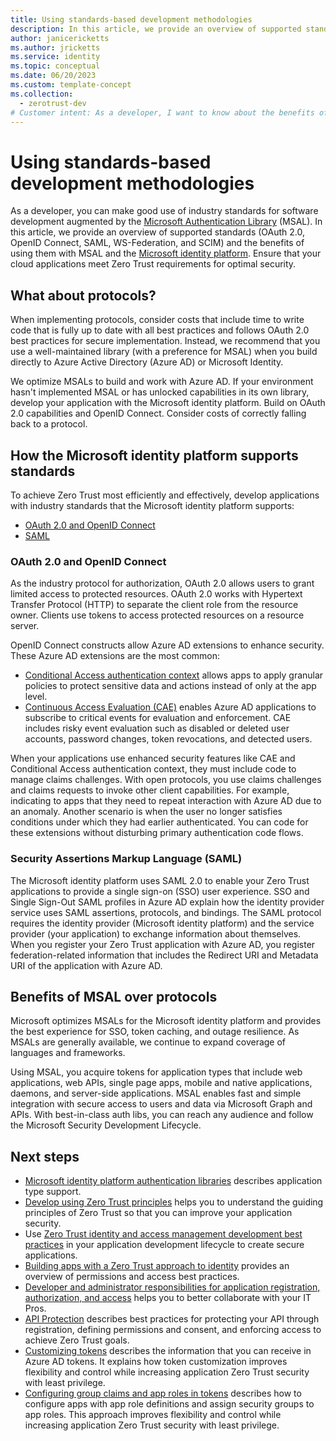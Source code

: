 ```yaml
---
title: Using standards-based development methodologies
description: In this article, we provide an overview of supported standards (OAuth 2.0, OpenID Connect, SAML, WS-Federation, and SCIM) and the benefits of using them with MSAL and the Microsoft identity platform. 
author: janicericketts
ms.author: jricketts
ms.service: identity
ms.topic: conceptual
ms.date: 06/20/2023
ms.custom: template-concept
ms.collection:
  - zerotrust-dev
# Customer intent: As a developer, I want to know about the benefits of using supported standards with MSAL in the Microsoft identity platform so that I can efficiently and effectively achieve Zero Trust.
---
```

# Using standards-based development methodologies

As a developer, you can make good use of industry standards for software development augmented by the [Microsoft Authentication Library](/azure/active-directory/develop/msal-overview) (MSAL). In this article, we provide an overview of supported standards (OAuth 2.0, OpenID Connect, SAML, WS-Federation, and SCIM) and the benefits of using them with MSAL and the [Microsoft identity platform](/azure/active-directory/develop/v2-overview). Ensure that your cloud applications meet Zero Trust requirements for optimal security.

## What about protocols?

When implementing protocols, consider costs that include time to write code that is fully up to date with all best practices and follows OAuth 2.0 best practices for secure implementation. Instead, we recommend that you use a well-maintained library (with a preference for MSAL) when you build directly to Azure Active Directory (Azure AD) or Microsoft Identity.

We optimize MSALs to build and work with Azure AD. If your environment hasn't implemented MSAL or has unlocked capabilities in its own library, develop your application with the Microsoft identity platform. Build on OAuth 2.0 capabilities and OpenID Connect. Consider costs of correctly falling back to a protocol.

## How the Microsoft identity platform supports standards

To achieve Zero Trust most efficiently and effectively, develop applications with industry standards that the Microsoft identity platform supports:

- [OAuth 2.0 and OpenID Connect](/azure/active-directory/develop/active-directory-v2-protocols)
- [SAML](/azure/active-directory/develop/active-directory-saml-protocol-reference)

### OAuth 2.0 and OpenID Connect

As the industry protocol for authorization, OAuth 2.0 allows users to grant limited access to protected resources. OAuth 2.0 works with Hypertext Transfer Protocol (HTTP) to separate the client role from the resource owner. Clients use tokens to access protected resources on a resource server.

OpenID Connect constructs allow Azure AD extensions to enhance security. These Azure AD extensions are the most common:

- [Conditional Access authentication context](/azure/active-directory/develop/developer-guide-conditional-access-authentication-context) allows apps to apply granular policies to protect sensitive data and actions instead of only at the app level.
- [Continuous Access Evaluation (CAE)](/azure/active-directory/conditional-access/concept-continuous-access-evaluation) enables Azure AD applications to subscribe to critical events for evaluation and enforcement. CAE includes risky event evaluation such as disabled or deleted user accounts, password changes, token revocations, and detected users.

When your applications use enhanced security features like CAE and Conditional Access authentication context, they must include code to manage claims challenges. With open protocols, you use claims challenges and claims requests to invoke other client capabilities. For example, indicating to apps that they need to repeat interaction with Azure AD due to an anomaly. Another scenario is when the user no longer satisfies conditions under which they had earlier authenticated. You can code for these extensions without disturbing primary authentication code flows.

### Security Assertions Markup Language (SAML)

The Microsoft identity platform uses SAML 2.0 to enable your Zero Trust applications to provide a single sign-on (SSO) user experience. SSO and Single Sign-Out SAML profiles in Azure AD explain how the identity provider service uses SAML assertions, protocols, and bindings. The SAML protocol requires the identity provider (Microsoft identity platform) and the service provider (your application) to exchange information about themselves. When you register your Zero Trust application with Azure AD, you register federation-related information that includes the Redirect URI and Metadata URI of the application with Azure AD.

## Benefits of MSAL over protocols

Microsoft optimizes MSALs for the Microsoft identity platform and provides the best experience for SSO, token caching, and outage resilience. As MSALs are generally available, we continue to expand coverage of languages and frameworks.

Using MSAL, you acquire tokens for application types that include web applications, web APIs, single page apps, mobile and native applications, daemons, and server-side applications. MSAL enables fast and simple integration with secure access to users and data via Microsoft Graph and APIs. With best-in-class auth libs, you can reach any audience and follow the Microsoft Security Development Lifecycle.

## Next steps

- [Microsoft identity platform authentication libraries](/azure/active-directory/develop/reference-v2-libraries) describes application type support.
- [Develop using Zero Trust principles](overview.md) helps you to understand the guiding principles of Zero Trust so that you can improve your application security.
- Use [Zero Trust identity and access management development best practices](identity-iam-development-best-practices.md) in your application development lifecycle to create secure applications.
- [Building apps with a Zero Trust approach to identity](identity.md) provides an overview of permissions and access best practices.
- [Developer and administrator responsibilities for application registration, authorization, and access](identity-developer-administrator-responsibilities.md) helps you to better collaborate with your IT Pros.
- [API Protection](protect-api.md) describes best practices for protecting your API through registration, defining permissions and consent, and enforcing access to achieve Zero Trust goals.
- [Customizing tokens](zero-trust-token-customization.md) describes the information that you can receive in Azure AD tokens. It explains how token customization improves flexibility and control while increasing application Zero Trust security with least privilege.
- [Configuring group claims and app roles in tokens](configure-tokens-group-claims-app-roles.md) describes how to configure apps with app role definitions and assign security groups to app roles. This approach improves flexibility and control while increasing application Zero Trust security with least privilege.
